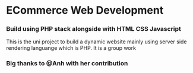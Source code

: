 # ECommerce Web Development

### Build using PHP stack alongside with HTML CSS Javascript

This is the uni project to build a dynamic website mainly using server side rendering languange which is PHP.
It is a group work

### Big thanks to @Anh with her contribution
